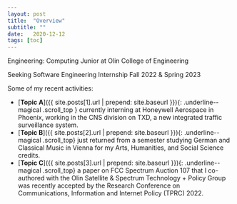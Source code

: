 ```yaml
---
layout: post
title:  "Overview"
subtitle: ""
date:   2020-12-12
tags: [toc]
---
```


Engineering: Computing Junior at Olin College of Engineering

Seeking Software Engineering Internship Fall 2022 & Spring 2023

Some of my recent activities:

- [**Topic A**]({{ site.posts[1].url | prepend: site.baseurl }}){: .underline--magical .scroll_top } currently interning at Honeywell Aerospace in Phoenix, working in the CNS division on TXD, a new integrated traffic surveillance system.
- [**Topic B**]({{ site.posts[2].url | prepend: site.baseurl }}){: .underline--magical .scroll_top} just returned from a semester studying German and Classical Music in Vienna for my Arts, Humanities, and Social Science credits. 
- [**Topic C**]({{ site.posts[3].url | prepend: site.baseurl }}){: .underline--magical .scroll_top} a paper on FCC Spectrum Auction 107 that I co-authored with the Olin Satellite & Spectrum Technology + Policy Group was recently accepted by the Research Conference on Communications, Information and Internet Policy (TPRC) 2022. 